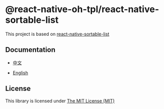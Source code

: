 # @react-native-oh-tpl/react-native-sortable-list

This project is based on [react-native-sortable-list](https://github.com/gitim/react-native-sortable-list)

## Documentation

- [中文](https://gitee.com/react-native-oh-library/usage-docs/blob/master/zh-cn/react-native-sortable-list.md)

- [English](https://gitee.com/react-native-oh-library/usage-docs/blob/master/en/react-native-sortable-list.md)

## License

This library is licensed under [The MIT License (MIT)](https://github.com/gitim/react-native-sortable-list/blob/master/LICENSE)